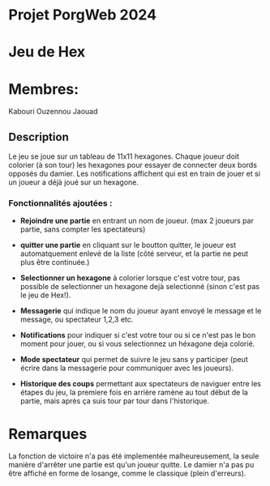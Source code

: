 # Projet PorgWeb 2024

# Jeu de Hex

# Membres:
Kabouri Ouzennou Jaouad


## Description

Le jeu se joue sur un tableau de 11x11 hexagones. Chaque joueur doit colorier (à son tour) les hexagones pour essayer de connecter deux bords opposés du damier.
Les notifications affichent qui est en train de jouer et si un joueur a déjà joué sur un hexagone.

### Fonctionnalités ajoutées :

- **Rejoindre une partie** en entrant un nom de joueur. (max 2 joueurs par partie, sans compter les spectateurs)

- **quitter une partie** en cliquant sur le boutton quitter, le joueur est automatquement enlevé de la liste (côté serveur, et la partie ne peut plus être continuée.)

- **Selectionner un hexagone** à colorier lorsque c'est votre tour, pas possible de selectionner un hexagone dejà selectionné (sinon c'est pas le jeu de Hex!).

- **Messagerie** qui indique le nom du joueur ayant envoyé le message et le message, ou spectateur 1,2,3 etc.

- **Notifications** pour indiquer si c'est votre tour ou si ce n'est pas le bon moment pour jouer, ou si vous selectionnez un héxagone deja colorié.

- **Mode spectateur** qui permet de suivre le jeu sans y participer (peut écrire dans la messagerie pour communiquer avec les joueurs).

- **Historique des coups** permettant aux spectateurs de naviguer entre les étapes du jeu, la premiere fois en arrière ramène au tout début de la partie, mais après ça suis tour par tour dans l'historique.


# Remarques

La fonction de victoire n'a pas été implementée malheureusement, la seule manière d'arrêter une partie est qu'un joueur quitte.
Le damier n'a pas pu être affiché en forme de losange, comme le classique (plein d'erreurs).

